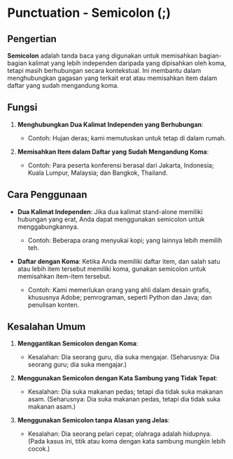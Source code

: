 # Punctuation - Semicolon (;)

## Pengertian

**Semicolon** adalah tanda baca yang digunakan untuk memisahkan bagian-bagian kalimat yang lebih independen daripada yang dipisahkan oleh koma, tetapi masih berhubungan secara kontekstual. Ini membantu dalam menghubungkan gagasan yang terkait erat atau memisahkan item dalam daftar yang sudah mengandung koma.

## Fungsi

1. **Menghubungkan Dua Kalimat Independen yang Berhubungan**:
   - Contoh: Hujan deras; kami memutuskan untuk tetap di dalam rumah.

2. **Memisahkan Item dalam Daftar yang Sudah Mengandung Koma**:
   - Contoh: Para peserta konferensi berasal dari Jakarta, Indonesia; Kuala Lumpur, Malaysia; dan Bangkok, Thailand.

## Cara Penggunaan

- **Dua Kalimat Independen**: Jika dua kalimat stand-alone memiliki hubungan yang erat, Anda dapat menggunakan semicolon untuk menggabungkannya.
  - Contoh: Beberapa orang menyukai kopi; yang lainnya lebih memilih teh.

- **Daftar dengan Koma**: Ketika Anda memiliki daftar item, dan salah satu atau lebih item tersebut memiliki koma, gunakan semicolon untuk memisahkan item-item tersebut.
  - Contoh: Kami memerlukan orang yang ahli dalam desain grafis, khususnya Adobe; pemrograman, seperti Python dan Java; dan penulisan konten.

## Kesalahan Umum

1. **Menggantikan Semicolon dengan Koma**:
   - Kesalahan: Dia seorang guru, dia suka mengajar. (Seharusnya: Dia seorang guru; dia suka mengajar.)

2. **Menggunakan Semicolon dengan Kata Sambung yang Tidak Tepat**:
   - Kesalahan: Dia suka makanan pedas; tetapi dia tidak suka makanan asam. (Seharusnya: Dia suka makanan pedas, tetapi dia tidak suka makanan asam.)

3. **Menggunakan Semicolon tanpa Alasan yang Jelas**:
   - Kesalahan: Dia seorang pelari cepat; olahraga adalah hidupnya. (Pada kasus ini, titik atau koma dengan kata sambung mungkin lebih cocok.)

